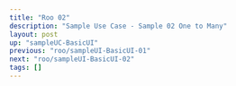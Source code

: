 ```yaml
---
title: "Roo 02"
description: "Sample Use Case - Sample 02 One to Many"
layout: post
up: "sampleUC-BasicUI"
previous: "roo/sampleUI-BasicUI-01"
next: "roo/sampleUI-BasicUI-02"
tags: []
---
```



